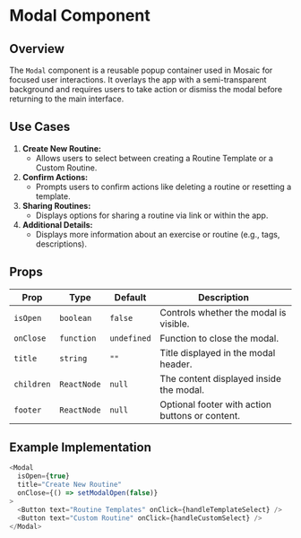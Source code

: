 # Modal Component

## Overview
The `Modal` component is a reusable popup container used in Mosaic for focused user interactions. It overlays the app with a semi-transparent background and requires users to take action or dismiss the modal before returning to the main interface.

## Use Cases
1. **Create New Routine:**
   - Allows users to select between creating a Routine Template or a Custom Routine.
2. **Confirm Actions:**
   - Prompts users to confirm actions like deleting a routine or resetting a template.
3. **Sharing Routines:**
   - Displays options for sharing a routine via link or within the app.
4. **Additional Details:**
   - Displays more information about an exercise or routine (e.g., tags, descriptions).

## Props
| **Prop**     | **Type**    | **Default**  | **Description**                                 |
|--------------|-------------|--------------|------------------------------------------------|
| `isOpen`     | `boolean`   | `false`      | Controls whether the modal is visible.         |
| `onClose`    | `function`  | `undefined`  | Function to close the modal.                   |
| `title`      | `string`    | `""`         | Title displayed in the modal header.           |
| `children`   | `ReactNode` | `null`       | The content displayed inside the modal.        |
| `footer`     | `ReactNode` | `null`       | Optional footer with action buttons or content.|

## Example Implementation
```javascript
<Modal
  isOpen={true}
  title="Create New Routine"
  onClose={() => setModalOpen(false)}
>
  <Button text="Routine Templates" onClick={handleTemplateSelect} />
  <Button text="Custom Routine" onClick={handleCustomSelect} />
</Modal>
